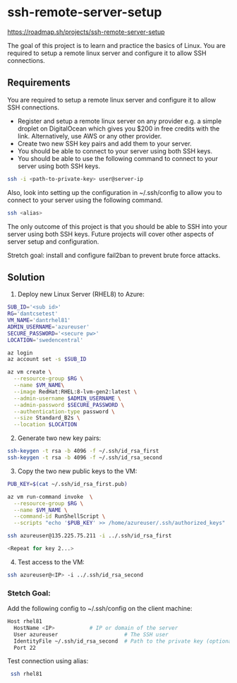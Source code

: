 # ssh-remote-server-setup
https://roadmap.sh/projects/ssh-remote-server-setup

The goal of this project is to learn and practice the basics of Linux. You are required to setup a remote linux server and configure it to allow SSH connections.

## Requirements
You are required to setup a remote linux server and configure it to allow SSH connections.

- Register and setup a remote linux server on any provider e.g. a simple droplet on DigitalOcean which gives you $200 in free credits with the link. Alternatively, use AWS or any other provider.
- Create two new SSH key pairs and add them to your server.
- You should be able to connect to your server using both SSH keys.
- You should be able to use the following command to connect to your server using both SSH keys.

```bash
ssh -i <path-to-private-key> user@server-ip
```

Also, look into setting up the configuration in ~/.ssh/config to allow you to connect to your server using the following command.

```bash
ssh <alias>
```

The only outcome of this project is that you should be able to SSH into your server using both SSH keys. Future projects will cover other aspects of server setup and configuration.

Stretch goal: install and configure fail2ban to prevent brute force attacks.

## Solution

1. Deploy new Linux Server (RHEL8) to Azure:

```bash
SUB_ID='<sub id>'
RG='dantcsetest'
VM_NAME='dantrhel81'
ADMIN_USERNAME='azureuser'
SECURE_PASSWORD='<secure pw>'
LOCATION='swedencentral'

az login
az account set -s $SUB_ID

az vm create \
  --resource-group $RG \
  --name $VM_NAME\
  --image RedHat:RHEL:8-lvm-gen2:latest \
  --admin-username $ADMIN_USERNAME \
  --admin-password $SECURE_PASSWORD \
  --authentication-type password \
  --size Standard_B2s \
  --location $LOCATION
```
2. Generate two new key pairs:
```bash
ssh-keygen -t rsa -b 4096 -f ~/.ssh/id_rsa_first
ssh-keygen -t rsa -b 4096 -f ~/.ssh/id_rsa_second
```

3. Copy the two new public keys to the VM:
```bash
PUB_KEY=$(cat ~/.ssh/id_rsa_first.pub)

az vm run-command invoke  \
  --resource-group $RG \
  --name $VM_NAME \
  --command-id RunShellScript \
  --scripts "echo '$PUB_KEY' >> /home/azureuser/.ssh/authorized_keys"

ssh azureuser@135.225.75.211 -i ../.ssh/id_rsa_first

<Repeat for key 2...>
```
4. Test access to the VM:
```bash
ssh azureuser@<IP> -i ../.ssh/id_rsa_second
```

### Stetch Goal:

Add the following config to ~/.ssh/config on the client machine:

```bash
Host rhel81
  HostName <IP>           # IP or domain of the server
  User azureuser                     # The SSH user
  IdentityFile ~/.ssh/id_rsa_second  # Path to the private key (optional, if you use one)
  Port 22
```

Test connection using alias:
```bash
 ssh rhel81
```
